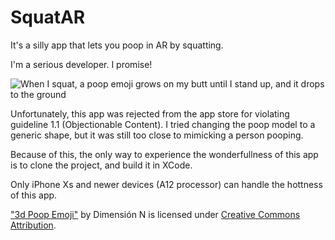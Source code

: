 #  SquatAR

It's a silly app that lets you poop in AR by squatting.

I'm a serious developer. I promise!

![When I squat, a poop emoji grows on my butt until I stand up, and it drops to the ground](./app-preview.gif)

Unfortunately, this app was rejected from the app store for violating guideline 1.1 (Objectionable Content). 
I tried changing the poop model to a generic shape, but it was still too close to mimicking a person pooping.

Because of this, the only way to experience the wonderfullness of this app is to clone the project, and build it in XCode.

Only iPhone Xs and newer devices (A12 processor) can handle the hottness of this app.

["3d Poop Emoji"](https://skfb.ly/6nxVr) by Dimensión N is licensed under [Creative Commons Attribution](http://creativecommons.org/licenses/by/4.0/). 
